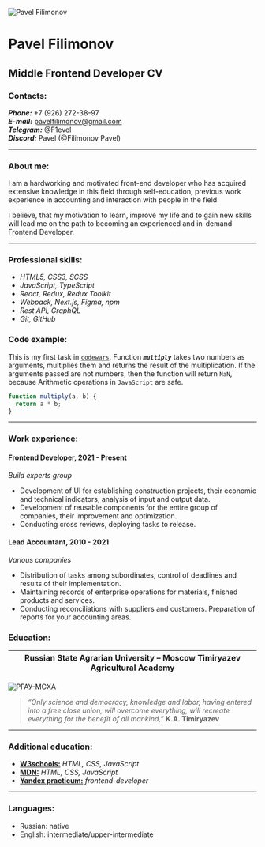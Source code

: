![Pavel Filimonov](https://lh3.googleusercontent.com/a/ACg8ocLZnjwhCwVf79qU2Z4F8k783gFAT1z4kri_hcsmJu_7cPkv9vB9=s288-c-no "Pavel Filimonov")

# Pavel Filimonov

## Middle Frontend Developer CV

### Contacts:
***Phone:*** +7 (926) 272-38-97  
***E-mail:*** pavelfilimonov@gmail.com  
***Telegram:*** @F1evel  
***Discord:*** Pavel (@Filimonov Pavel)  

---

### About me:
I am a hardworking and motivated front-end developer who has acquired extensive knowledge in this field through self-education, previous work experience in
accounting and interaction with people in the field.

I believe, that my motivation to learn, improve my life and to gain new skills will lead me on the path to becoming an experienced and in-demand Frontend Developer.

---

### Professional skills:
* *HTML5, CSS3, SCSS*
* *JavaScript, TypeScript*
* *React, Redux, Redux Toolkit*
* *Webpack, Next.js, Figma, npm*
* *Rest API, GraphQL*
* *Git, GitHub*

### Code example:
This is my first task in [```codewars```](https://www.codewars.com/). Function ***```multiply```*** takes two numbers as arguments, multiplies them and returns the result of the multiplication. If the arguments passed are not numbers, then the function will return ```NaN```, because Arithmetic operations in ```JavaScript``` are safe.

```javascript
function multiply(a, b) {
  return a * b;
}
```

---

### Work experience:
#### Frontend Developer, 2021 - Present
*Build experts group*

* Development of UI for establishing construction projects, their economic and technical indicators, analysis of input and output data.
* Development of reusable components for the entire group of companies, their improvement and optimization.
* Conducting cross reviews, deploying tasks to release.  

#### Lead Accountant, 2010 - 2021
*Various companies*

* Distribution of tasks among subordinates, control of deadlines and results of their implementation.
* Maintaining records of enterprise operations for materials, finished products and services.
* Conducting reconciliations with suppliers and customers.
Preparation of reports for your accounting areas.

### Education:
| Russian State Agrarian University – Moscow Timiryazev Agricultural Academy |
|:-----:|
![РГАУ-МСХА](https://upload.wikimedia.org/wikipedia/ru/thumb/6/68/%D0%A0%D0%93%D0%90%D0%A3-%D0%9C%D0%A1%D0%A5%D0%90_%D0%BB%D0%BE%D0%B3%D0%BE%D1%82%D0%B8%D0%BF.svg/154px-%D0%A0%D0%93%D0%90%D0%A3-%D0%9C%D0%A1%D0%A5%D0%90_%D0%BB%D0%BE%D0%B3%D0%BE%D1%82%D0%B8%D0%BF.svg.png "РГАУ-МСХА")

> *“Only science and democracy, knowledge and labor, having entered into a free close union, will overcome everything, will recreate everything for the benefit of all mankind,”* **K.A. Timiryazev**

---

### Additional education:
* **[W3schools:](https://www.w3schools.com/)** *HTML, CSS, JavaScript*
* **[MDN:](https://developer.mozilla.org/en-US/)** *HTML, CSS, JavaScript*
* **[Yandex practicum:](https://practicum.yandex.ru/)** *frontend-developer*

---

### Languages:
* Russian: native
* English: intermediate/upper-intermediate

